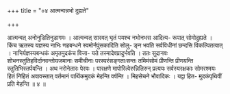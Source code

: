 +++
title = "०४ आत्मन्वन्नभो दुह्यते"

+++

आत्मन्वत् अनोनुडितिनुडागमः । आत्मन्वत् सारवत् घृतं पयश्च नभोनभस आदित्य- रूपात् सोमोदुह्यते । किंच ऋतस्य यज्ञस्य नाभिः णहबन्धने स्वमोर्नपुंसकादिति सोलु- ङ्न भवति सर्वविधीनां छन्दसि विकल्पितत्वात् । नाभिर्यज्ञस्यबन्धकं अमृतमुदकंच विजा- यते तस्मादेवप्रादुर्भवति । ततः सुदानवः शोभनस्तुतिहविर्दानवन्तोयजमानाः समीचीनाः परस्परंसङ्गताःसन्तः तमिमंसोमं प्रीणन्ति प्रीणयन्ति स्तुतिभिस्तर्पयन्ति । अथ नरोनेतारः पेरवः । पारक्षणे मापोरित्वेरुन्नितिरुन् प्रत्ययः सर्वस्यरक्षकाः सोमरश्मयः हितं निहितं अवावस्तात् वर्तमानं पार्थिकमुदकं मेहन्ति वर्षन्ति । मिहसेचने भौवादिकः । यद्वा हित- मुदकंपृथिवीं प्रति मेहन्ति ॥ ४ ॥
